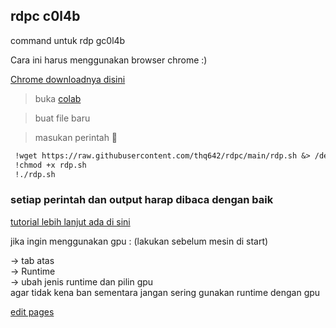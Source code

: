 ## rdpc c0l4b

command untuk rdp gc0l4b

Cara ini harus menggunakan browser chrome :)

[Chrome downloadnya disini](https://www.google.com/intl/id_id/chrome/)

> buka [colab](https://colab.research.google.com)

> buat file baru 

> masukan perintah  🔻

```markdown
 !wget https://raw.githubusercontent.com/thq642/rdpc/main/rdp.sh &> /dev/null
 !chmod +x rdp.sh 
 !./rdp.sh
```
### setiap perintah dan output harap dibaca dengan baik

[tutorial lebih lanjut ada di sini](https://experimentwithme.cf/notes/doku.php?id=cara_membuat_mesin_render_dengan_colab)

jika ingin menggunakan gpu : (lakukan sebelum mesin di start)

-> tab atas 
<br>
-> Runtime
<br>
-> ubah jenis runtime dan pilin gpu
<br>
agar tidak kena ban sementara jangan sering gunakan runtime dengan gpu 

[edit pages](https://github.com/thq642/rdpc/edit/gh-pages/index.md)
